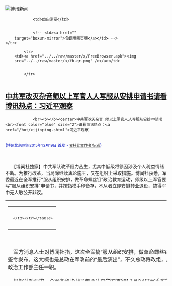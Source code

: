 

<img src="../../raw/master/x/logo_40.gif" alt="博讯新闻"/>
<table>
    <tr>
                
                <td>自由浏览</td>
        
        
                <!-- <td><a href=""
        target="boxun-mirror">免翻墙网页版</a></td> -->
    </tr>
    
            <tr>
        <td><a href="../../raw/master/x/FreeBrowser.apk"><img
        src="../../raw/master/x/fb.qr.png" /></a></td>

        
            </tr>
</table>
<h2>
	<a href="http://www.boxun.com/news/gb/china/2015/12/201512190603.shtml" target="boxun-mirror">中共军改灭杂音师以上军官人人写服从安排申请书请看博讯热点：习近平观察</a>
</h2>
<p><tr>
<td class="F11" colspan="2" style="line-height:18pt; font-family:宋体; font-size: 12pt;padding:10px;border-top:0"> 

                <br><b></b><center>中共军改灭杂音 师以上军官人人写服从安排申请书<br><font color="blue" size="2">请看博讯热点：<a href="/hot/xijinping.shtml">习近平观察
</a></font><br><font color="#000fC0">(<small>博讯北京时间2015年12月19日</small> <small>首发 - <a href="/cgi-bin/news/support.cgi?art_id=china201512190603" target="_new">支持此文作者/记者</a></small>)</font>
</center>
                <!--bodystart-->      <br>
    <br>
     【博闻社独家】中共军队改革阻力丛生，尤其中低级将领因涉及个人利益情绪不断。为推行改革，当局除继续舆论施压，又在组织上采取措施。博闻社获悉，军委最近在全军推行“服从组织安排，做革命螺丝钉”政治教育运动，师级以上军官要写“服从组织安排”申请书，并按指模手印备存，不从者立即安排转业退役，搞得军中无人敢公开非议。 
<table cellpadding="4" align="left" border="0" width="300" height="250"><tr><td>
<table cellpadding="2" cellspacing="0" border="0"><tr><td align="center" style="line-height:18pt; font-family:宋体; font-size: 10pt;padding:10px;border-top:0">

<!-- boxun.com_300x250_article-embed_chinese -->

<!-- boxun.com_300x250_article-embed_chinese -->
<div id="box006">
<script type="text/javascript">

</script>
</div>


     </td></tr></table>
</td></tr></table>
<br>
                       <br>
    军方消息人士对博闻社指，这次全军搞“服从组织安排，做革命螺丝钉”政治教育运动，由军委总政治部布置，总政主任张扬上将签令发布。这大概也是总政在军改前的“最后演出”，不久总政将改组，成为新军委的一个内设机构；据传张扬将继续出任新的军委政治工作部主任一职。<br>
    <br>
    根据总政要求，全军各级指战员都要认真学习贯彻11月24日军委改革会议有关文件精神，特别是军委主席习近平在会上的讲话指示，要从党、军队和国家利益的高度谈认识，特别是排以上领导干部，并要结会军改实际谈个人体会，并就军改问题表态。<br>
    <br>
    军方消息对博闻社透露，这次政治教育运动其中一项主要内容，是不分军、兵种，凡师以上军官不管是否已明确去向，都要人人写一份“服从组织安排”的申请书，并且要按指模手印，由各集团军政治部上交各大军区政治部汇总备案。这是一项硬性任务，拒绝者按不服从组织处理、立即安排转业退役。<br>
    消息指，之所以要求师以上军官写此申请书，是因为此次军改，这一级军官杂音较多，且群体较大。他们大多在45-50岁左右，经20、30年军旅拼打，到了一定的级别，有了较稳定的家庭生活，因此对军改再度把他们投入颠荡生活，意见较多、想法最多。<br>
    <br>
    军方消息指，这次军改由于动作大、军队机关缩编多，导致大量军官(特别是陆军)要向部队基层下沉，或转岗到新战区其它部门，例如济南军区、兰州军区两大军区，由于改革后并非战区指挥中心所在，只作为陆军分部驻地，每区都有数千校、将级军官要“另找出路”，以致营区人心惶惶，流言蜚语不断。<br>
    <br>
    军方人士指，近期《解放军报》已针对此情况陆续刊发多篇文章，在舆论上施加压力、疏导，其中，12月15日军报刊出《党员干部要努力交出党和人民满意答卷》指：单位撤并降改、部队转地换防，30万官兵将脱下军装，面临再次择业、家属安置、孩子上学等现实困难。在这一牵涉多方及个人利益的变更中，必须“令下，绝对服从”。<br>
    <br>
    文章指，在实际军改过程中，军中出现了“坐等观望”、“喝倒彩”、“帮倒忙”的情况。要求被裁撤的官兵“在位一分钟、干好六十秒”，军人要在面临大考中交出“让人民满意的答卷”。要统一思想，“绝不许乱发议论、软顶硬抗、搞变通”。<br>
    <br>
    博闻社详细报道：<a href="http://bowenpress.com/news/bowen_49227.html">独家：中共军改灭杂音 师以上军官人人写服从安排“申请书”</a>
 [博讯首发,转载请注明出处]- <a href="/cgi-bin/news/support.cgi?art_id=china201512190603" target="_new">支持此文作者/记者</a><!--bodyend-->(博讯 boxun.com) <br><!----> 2840603       
<hr>
<table width="620"><tr><td>
<b></p>
<p>
	<small> ============== 19分钟前</small>
</p><h2>
	<a href="http://www.boxun.com/news/gb/china/2015/12/201512180804.shtml" target="boxun-mirror">中石化桃色丑闻众高管共享公共情妇（附亲笔信）请看博讯热点：情妇反腐</a>
</h2>
<p><tr><td class="F11" colspan="2" style="line-height:18pt; font-family:宋体; font-size: 12pt;padding:10px;border-top:0"> 

                <br><b></b><center>中石化桃色丑闻 众高管共享公共情妇（附亲笔信）<br><font color="blue" size="2">请看博讯热点：<a href="/hot/qingfu.shtml">情妇反腐
</a></font><br><font color="#000fC0">(<small>博讯北京时间2015年12月18日</small> <small>首发 - <a href="/cgi-bin/news/support.cgi?art_id=china201512180804" target="_new">支持此文作者/记者</a></small>)</font>
</center>
                <!--bodystart--> <center><font size="4"><b> 《博讯》杂志11月号 转载务必注明出处</b></font></center>
<br>
    <br>
    2015年9月30日晚上11</td></tr></p>
<p>
	<small> ============== 1天前</small>
</p><h2>
	<a href="http://www.boxun.com/news/gb/china/2015/12/201512170801.shtml" target="boxun-mirror">独家:乌镇世界网络大会"小米加步枪"保习近平安全</a>
</h2>
<p><tr>
<td class="F11" colspan="2" style="line-height:18pt; font-family:宋体; font-size: 12pt;padding:10px;border-top:0"> 

                <br><b></b><center>独家:乌镇世界网络大会 "小米加步枪"保习近平安全<br><font color="#000fC0">(<small>博讯北京时间2015年12月17日</small> <small>首发 - <a href="/cgi-bin/news/support.cgi?art_id=china201512170801" target="_new">支持此文作者/记者</a></small>)</font>
</center>
                <!--bodystart-->     【博闻社独家】世界网络监控最严的国家，正在江南水乡乌镇举行「第二届世界互联网大会」。四万军警进驻一万人的乌镇，陆海空三军尽出，为会议保驾护航。本社从中南海有关人士处获悉，当局为这次会议的安保方案取代号为「小米加步枪」，加上由阿里巴巴负责网路安全，硬软兼并，确保习近平和大会的安全，做到滴水不漏。<br>
    <br>
     本社此前曾独家披露，中国总理李克强应是大会的原定主人，且完全可将上合组织会议与互联网大会合二为一，不仅可避免重复滥用国家资源，还可大大节省会议成本。因习近平执意出席本次大会，李克强再次靠边站。 
<table cellpadding="4" align="left" border="0" width="300" height="250"><tr><td>
<table cellpadding="2" cellspacing="0" border="0"><tr><td align="center" style="line-height:18pt; font-family:宋体; font-size: 10pt;padding:10px;border-top:0">

<!-- boxun.com_300x250_article-embed_chinese -->

<!-- boxun.com_300x250_article-embed_chinese -->
<div id="box006">
<script type="text/javascript">

</script>
</div>


     </td></tr></table>
</td></tr></table>
<br>
                       <br>
    而一号人物的出席，更使大会维安成本大幅上升。据报，这1万人的小镇此次涌入4万军警，部署的监控摄像头逾1500个、此外大会指挥部还接通桐乡4000多个社会监控摄像头。甚至还装设人脸辨识系统。<br>
    <br>
    同时乌镇建立一个安保指挥中心，接入环乌、环桐、环嘉三级2000余个卡点视频监控，建立可视化、多方联动的指挥模式，同步显示「3D」模拟实景地图。在软体安全方面，乌镇互联网大会门户网站的安全保障工作由阿里云负责，针对互联网大会的门户网站进行多次的渗透测试安全检查，进行防护加固。<br>
    记者获送小米手机 南华早报 <br>
    记者获送小米手机 南华早报<br>
    <br>
    中南海知情者向本社透露，这次大会的安保方案内部代号为「小米加步枪」，主要由以下两大部分组成：<br>
    <br>
    第一部分「小米」方案<br>
    <br>
    既然是开会，所有与会人员当然都可能是潜在的最大和直接威胁。因此除严审参会人员背景外，还充分利用网路优势，为每位参会人员免费赠送配备最新型的小米手机；表面上看它只是普通手机，实际上却非常的「智慧」。所有使用者从拿到手机的那一刻，其一举一动便都在监控范围，尤其可精确定位其具体位置至1米范围内。<br>
    <br>
    若有参会人员若试图接近习近平或其他政要，则其贴身保镖就会提前获得预警，及时制止任何进入安全圈内的目标。对擅长网路监控的中方而言，「小米」方案可谓驾轻就熟，小菜一碟，立即获最高许可；充其量只是增加的手机本身成本，且手机厂商和电信运营商提供赞助。<br>
    <br>
    第二部分 「步枪」方案<br>
    <br>
    博闻社全文报道：<a href="http://bowenpress.com/news/bowen_48645.html">点击这里</a><br>
    <br>
    －
 [博讯首发,转载请注明出处]- <a href="/cgi-bin/news/support.cgi?art_id=china201512170801" target="_new">支持此文作者/记者</a><!--bodyend-->(博讯 boxun.com) <br><!----> 4300801       
<hr>
<table width="620"><tr><td>
<b></p>
<p>
	<small> ============== 2天前</small>
</p><h2>
	<a href="http://www.boxun.com/news/gb/china/2015/12/201512160238.shtml" target="boxun-mirror">广东普宁数千村民游行示威抗议垃圾焚烧项目请看博讯热点：突发事件</a>
</h2>
<p><tr>
<td class="F11" colspan="2" style="line-height:18pt; font-family:宋体; font-size: 12pt;padding:10px;border-top:0"> 

                <br><b></b><center>广东普宁数千村民游行示威抗议垃圾焚烧项目<br><font color="blue" size="2">请看博讯热点：<a href="/hot/tufa.shtml">突发事件
</a></font><br><font color="#000fC0">(<small>博讯北京时间2015年12月16日</small> <small>首发 - <a href="/cgi-bin/news/support.cgi?art_id=china201512160238" target="_new">支持此文作者/记者</a></small>)</font>
</center>
                <!--bodystart-->      周二（12月15日），广东省普宁市云落镇数千村民发起游行示威，抗议政府强行开工兴建大型垃圾焚烧发电项目，捣毁部分在建的项目设备。<br>
    <br>
    据村民透露，落户在云落镇石示坑村的普宁市生活垃圾焚烧发电厂，并未征得村民同意，2013年以来，村民就此发起多次游行示威，但当地政府仍决定在近期动工。<br>
    <br>
    村民表示，如该项目建成，云落镇及至整个云山地区将承受巨大的环境污染，当地的地下水资源、土壤、空气都会被污染，成为云落镇村民日后罹患疾病、导致先天畸形甚至招致癌症骤增的重要源头。<br>
    <br>
    村民“520YANCI”发帖说：市政府强行建设焚烧垃圾场，选址不当，无征收手续，未经整个镇的百姓同意，强行建设，导致今天上万人游行，部分学校停课。<br>
    <br>
    现场图片以及视频显示，大批村民、学生手持国旗从各村汇集到项目所在地，有大量警察在中途阻拦未果，项目所在地的部分设施被村民捣毁。<br>
    <br>
    村民“黄燕丽yaner”发帖说：云落垃圾焚烧厂创建是对我们全普宁市都有致命的影响，作为我们普宁人，一定要强力，付出生命去抵抗。一定不要让政府把致命的毒气厂建在我们的家园。<br>
    <br>
    （网络图片）<br>
    <img src="http://www.boxun.com/news/images/2015/12/201512160238china1.jpg" alt="广东普宁数千村民游行示威抗议垃圾焚烧项目"><p><br>
    <img src="http://www.boxun.com/news/images/2015/12/201512160238china2.jpg" alt="广东普宁数千村民游行示威抗议垃圾焚烧项目"></p>
<p><br>
    <img src="http://www.boxun.com/news/images/2015/12/201512160238china3.jpg" alt="广东普宁数千村民游行示威抗议垃圾焚烧项目"></p>
<p><br>
    <img src="http://www.boxun.com/news/images/2015/12/201512160238china4.jpg" alt="广东普宁数千村民游行示威抗议垃圾焚烧项目"></p>
<p><br>
    <img src="http://www.boxun.com/news/images/2015/12/201512160238china5.jpg" alt="广东普宁数千村民游行示威抗议垃圾焚烧项目"></p>
<p><br>
    <img src="http://www.boxun.com/news/images/2015/12/201512160238china6.jpg" alt="广东普宁数千村民游行示威抗议垃圾焚烧项目"></p>
<p><br>
    <img src="http://www.boxun.com/news/images/2015/12/201512160238china7.jpg" alt="广东普宁数千村民游行示威抗议垃圾焚烧项目"></p>
<p><br>
    <img src="http://www.boxun.com/news/images/2015/12/201512160238china8.jpg" alt="广东普宁数千村民游行示威抗议垃圾焚烧项目"></p>
<p><br>
    <img src="http://www.boxun.com/news/images/2015/12/201512160238china9.jpg" alt="广东普宁数千村民游行示威抗议垃圾焚烧项目"></p>
<p>
 [博讯首发,转载请注明出处]- <a href="/cgi-bin/news/support.cgi?art_id=china201512160238" target="_new">支持此文作者/记者</a><!--bodyend-->(博讯 boxun.com) <br><!-- http://upload.bx.tl/news/temp13/201512151122221.jpg http://upload.bx.tl/news/temp13/201512151122222.jpg http://upload.bx.tl/news/temp13/201512151122223.jpg http://upload.bx.tl/news/temp13/201512151122224.jpg http://upload.bx.tl/news/temp13/201512151122321.jpg http://upload.bx.tl/news/temp13/201512151122322.jpg http://upload.bx.tl/news/temp13/201512151122323.jpg http://upload.bx.tl/news/temp13/201512151122324.jpg http://upload.bx.tl/news/temp13/201512151122371.jpg--> 1180238       
</p>
<hr>
<table width="620"><tr><td>
<b></p>
<p>
	<small> ============== 3天前</small>
</p><h2>
	<a href="http://www.boxun.com/news/gb/china/2015/12/201512150525.shtml" target="boxun-mirror">石油系贪腐“蚁穴”重重中纪委拿中石化香港开刀</a>
</h2>
<p><tr>
<td class="F11" colspan="2" style="line-height:18pt; font-family:宋体; font-size: 12pt;padding:10px;border-top:0"> 

                <br><b></b><center>石油系贪腐“蚁穴”重重 中纪委拿中石化香港开刀<br><font color="#000fC0">(<small>博讯北京时间2015年12月15日</small> <small>首发 - <a href="/cgi-bin/news/support.cgi?art_id=china201512150525" target="_new">支持此文作者/记者</a></small>)</font>
</center>
                <!--bodystart-->      <br>
     【博闻社独家】周永康倒台了，石油系统领导班子大崩盘，进去的进去，下来的下来，一时间鸡犬不宁。不过，千万别以为习近平、王岐山就此已收复石油阵地，博闻社收到来自中纪委的消息指，石油系的贪腐问题远还没有解决，其原因是这棵大树“烂”得太厉害了，满树蚁穴，既然不能砍树疗伤，就只能一窝窝地挖。例如，中石化香港公司就极可能成为中纪委要动手术的下一个“蚁穴”。<br>
      
<table cellpadding="4" align="left" border="0" width="300" height="250"><tr><td>
<table cellpadding="2" cellspacing="0" border="0"><tr><td align="center" style="line-height:18pt; font-family:宋体; font-size: 10pt;padding:10px;border-top:0">

<!-- boxun.com_300x250_article-embed_chinese -->

<!-- boxun.com_300x250_article-embed_chinese -->
<div id="box006">
<script type="text/javascript">

</script>
</div>


     </td></tr></table>
</td></tr></table>
<br>
                       中纪委的消息透露，去年初中石化香港公司前董事长张国强因触犯因《防止贿赂条例》、《危险药物条例》及《药剂业及毒药条例》，被香港廉政公署拘查检控而被判监七个月，刑满出狱后，应中纪委的要求，今年7月香港警方将刚服刑期满的张直接遣送到内地，被中纪委押往北京，经几个月的调查盘问，中石化香港公司的问题已摆在中纪委第五纪检监察室的案头，进一步强化了解王岐山要对央企海外公司“动刀子”的决心。<br>
    <br>
      中纪委知情人士对博闻社透露，中石化香港公司问题重重，却迟迟未得到彻底解决，其中关键原因就在于张国强在任期间，用金钱和利益打通关节，把中石化集团高层、党组成员不少人拉下了水，形成窝案、互相包庇，抱团抗拒组织审查。中纪委现在的策略是，查证落实一个，拿下一个，而且通常是拔出罗卜带出泥。<br>
    <br>
    例如前不久落马的前中石化董事长(后调任福建省长)苏树林，其案就涉中石化国际勘探开发公司和中石化香港公司，而且都是非常典型的窝案。苏树林落马后还心存侥幸，“现在看来，对抗组织审查这项罪名，他是要带定了。”知情人士透露，包括今年五一前夕“退休”的中石化前董事长傅成玉，从苏树林手中接掌中石化后，明知苏在任上通过中石化香港公司干了许多违纪坏事，却装聋作哑，竟未处理过一件。<br>
    <br>
    知情者指，苏树林出事后，傅成玉到处“放风”表示自己以前就和习近平“很熟”，“关系很不错”，大有夜行人吹哨壮胆之意。“苏交待不少问题，傅其实是知情的。”知情者指，傅成玉虽说退休了，但绝不能说已经着陆，“他随时可能会进去。”据透露，目前中纪委巡视组正在排除阻力，深入调查。<br>
    <br>
      来自中纪委的消息指，央企反腐风暴下一步重点将是海外公司，特别是国有资产流失，以及海外收购项目。目前在中纪委第五室的案头，就有现任中石化香港公司总经理李建新涉嫌通过南方石化再到泰山石化，最后到振荣公司一系列的买卖交易，进行巨额洗钱，并令国有资产大量流失的举报。以及前董事长张国强在任期间，为中石化总公司财务总监戴厚良的夫人安排工作，不用上班，每月拿5万元工资。戴厚良则说服其它高层，从中石化总公司调了数亿美元到香港，这笔巨额资金去向不明的实名举报信。<br>
    <br>
    被举报到中纪委的还有，广东石化的财务总监田杭良，擅自挪用5000万美元给民企广东南方石化公司的肖亮平使用，所涉资金至今尚未能追回。举报还指，中石化所有的海外收购专案背后都有不可告人的故事，总公司计画部专责海外收购事务的副主任陈期就是知情者，并从中起了非常坏的作用。<br>
    <br>
     中纪委的消息指，今年7月张国强被遣送回内地，由中纪委接手后，张国强已交待了不少中石化香港公司与中石化总公司高层之间个人利益交换、中央开始反贪腐后又互相订立攻守同盟、如何应付组织检查等行为。“过去几十年石油系统独立王国，贪腐已成为普遍现象。”知情人士指，“拿下周永康、苏树林这些老虎容易，要把所有涉贪腐的中下层都拿下，就要讲策略，就象治白蚁窝，要一窝一窝地治。下一窝，也许该中石化香港公司了。”<br>
    <br>
    中石化香港公司成立于1989年10月，是中石化集团旗下全资子公司，主要在香港及亚太周边地区从事汽油、柴油、航煤、燃料油及液化石油气经营。公司销售网络遍布香港，现有油（气）站47座、油库2座（库容37.5万立方米）、船舶17艘（总运力约18万吨）。2010年公司销售总量超过2000万吨。<br>
    <br>
    <a href="http://bowenpress.com/news/bowen_48142.html">博闻社图文报道原文</a>
 [博讯首发,转载请注明出处]- <a href="/cgi-bin/news/support.cgi?art_id=china201512150525" target="_new">支持此文作者/记者</a><!--bodyend-->(博讯 boxun.com) <br><!----> 2070525       
<hr>
<table width="620"><tr><td>
<b></p>
<p>
	<small> ============== 4天前</small>
</p><h2>
	<a href="http://www.boxun.com/news/gb/china/2015/12/201512131340.shtml" target="boxun-mirror">独家：五大战区司令“难产”军委扩大会议或延后请看博讯热点：习近平观察</a>
</h2>
<p><tr>
<td class="F11" colspan="2" style="line-height:18pt; font-family:宋体; font-size: 12pt;padding:10px;border-top:0"> 

                <br><b></b><center>独家：五大战区司令“难产” 军委扩大会议或延后<br><font color="blue" size="2">请看博讯热点：<a href="/hot/xijinping.shtml">习近平观察
</a></font><br><font color="#000fC0">(<small>博讯北京时间2015年12月13日</small> <small>首发 - <a href="/cgi-bin/news/support.cgi?art_id=china201512131340" target="_new">支持此文作者/记者</a></small>)</font>
</center>
                <!--bodystart-->      <br>
    <br>
     【博闻社独家】本社获悉，中共军队改革难度较大的撤消七大军区、成立五大战区在实施过程遇到障碍，主要是将领的去向和安置问题。其中至关重要的五大战区司令，由于竞争激烈，以及前朝介入等因素，人选至今未能最后确定，当局原计划年前要召开新的中央军委会议，可能要延后举行。 
<table cellpadding="4" align="left" border="0" width="300" height="250"><tr><td>
<table cellpadding="2" cellspacing="0" border="0"><tr><td align="center" style="line-height:18pt; font-family:宋体; font-size: 10pt;padding:10px;border-top:0">

<!-- boxun.com_300x250_article-embed_chinese -->

<!-- boxun.com_300x250_article-embed_chinese -->
<div id="box006">
<script type="text/javascript">

</script>
</div>


     </td></tr></table>
</td></tr></table>
<br>
                       <br>
    军方知情人士对博闻社披露，这次军改最关键的是人事安排，特别是新的军委总部各部门、五大战区主将这些要职，更是竞争激烈；一是年龄军阶合适者众多，二是前朝的介入。其中包括前任总书记、军委主席胡锦涛也对这次调整表示关心；习近平虽说是话事者，但对胡的意见表现尊重。而出人意料的是，前前任军委主席江泽民放弃干预，不介入这次军队将领安排。<br>
    <br>
    军方消息人士对博闻社指，军委原四总部领导指挥职能将整合到新军委中，此项改革已落实，新成立军委内部的三委五部一办五局，主帅都已就位，目前正在交接之中；成立陆军总部和战略支援军总部也基本妥当，新任陆军司令李作成已在从成都军区回京筹建；战略支援军总部基本以原来的战略导弹部队(第二炮兵)司令部为主，主将不变，异议不大。<br>
    <br>
    唯独七大军区撤消、成立五大战区遇到的问题较多。一是大批将领要重新安排。目前全军仅现役上将就有45位，现役中将120多人，少将500多人，而这些将领大部份都是陆军，陆军独立成军后，以陆军为主的七大军区撤消，陆军将领人数严重超编，不少人面临列入裁军30万名单。<br>
    <br>
    此外，新成立的五大战区联合司令部，编制将是陆海空混编，陆军不可能再占大优势，故安置陆军将领的位置也有限；据此，数以百计陆军将领要转岗、或退出现役，虽说军人服从命令为天职，加上军方强大的舆论压力，这些将领们多不敢出声，但处理不当，将成为军队稳定的隐患。<br>
    <br>
    二是战区主将的任命。根据军改方案，取消军区后，现在七大军区领导将重新安排，并将在新划设的战区与战区联合作战机构中，继续担任主要职务，但如上所言，未来战区以混合编制作战为主，不但有陆军，也要有空军或海军；原七大军区的主将，不可能全部转任战区主将。<br>
    <br>
    现有七大军区主将分别是：沈阳军区司令王教成、政委褚益民；北京军区司令张仕波、政委刘福连；兰州军区司令刘粤军、政委刘雷；济南军区司令赵宗岐、政委杜恒岩；南京军区司令蔡英挺、政委郑卫平；广州军区司令徐粉林、政委魏亮；成都军区司令李作成、政委朱福熙。<br>
    <br>
    目前，成都军区司令李作成已转任陆军司令，南京军区司令蔡英挺将改任军委联合参谋部总参谋长，剩下五位司令，按说正好可以“一人一个位”，分占五大战区主将，但这样显然对其它军种不公平，也不合理；加上还有同是上将的各位大军区政委，如何安置，考验习近平。<br>
    <br>
    博闻社报道全文：<a href="http://bowenpress.com/news/bowen_47624.html">独家：五大战区司令“难产” 军委扩大会议或延后</a><br>
    <br>
    博闻社郑重声明：本社独家新闻，媒体若转载、引用，务请注明出处，否则按侵权追究法律责任） 
 [博讯首发,转载请注明出处]- <a href="/cgi-bin/news/support.cgi?art_id=china201512131340" target="_new">支持此文作者/记者</a><!--bodyend-->(博讯 boxun.com) <br><!----> 3821340       
<hr>
<table width="620"><tr><td>
<b></p>
<p>
	<small> ============== 6天前</small>
</p><h2>
	<a href="http://www.boxun.com/news/gb/china/2015/12/201512130649.shtml" target="boxun-mirror">朝鲜牡丹峰乐团忽然取消演出中朝关系破裂？</a>
</h2>
<p><tr><td class="F11" colspan="2" style="line-height:18pt; font-family:宋体; font-size: 12pt;padding:10px;border-top:0"> 

                <br><b></b><center>朝鲜牡丹峰乐团忽然取消演出 中朝关系破裂？<br><font color="#000fC0">(<small>博讯北京时间2015年12月13日</small> <small>综合报道</small>)</font>
</center>
                <!--bodystart-->      <br>
    【博闻社】 12月9日，朝鲜功勋合唱团、牡丹峰乐团抵达中国辽宁丹东。据报道，这两大朝鲜知名文艺团体将于12日至14日在北京国家大剧院演出三天。演出节目中包括多首中文歌曲。9号当天，中国媒体对抵达和迎接消息有炒作的外观，但12号（今）却删除了演出取消的消息。<br>
      
<table cellpadding="4" align="left" border="0" width="300" height="250"><tr><td>
<table cellpadding="2" cellspacing="0" border="0"><tr><td align="center" style="line-height:18pt; font-family:宋体; font-size: 10pt;padding:10px;border-top:0">

<!-- boxun.com_300x250_article-embed_chinese -->

<!-- boxun.com_300x250_article-embed_chinese -->
<div id="box006">
<script type="text/javascript">

</script>
</div>


     </td></tr></table>
</td></tr></table>
<br>
                       分析认为，此次演出的意义不同一般。首先，这是两大知名女性音乐团体的首次国外公演，其次，领队官员级别很高，是朝鲜劳动党中央宣传部第一副部长崔辉。启程前由朝鲜劳动党中央书记金已男、中国驻朝鲜大使李进军送行。另外，两个文艺团体代表着朝鲜的最高文艺水准，资料显示，国家功勋合唱团曾隶属于朝鲜人民军协奏团，1992年被授予“功勋”称号。牡丹峰乐团是金正恩于2012年亲自发起组建的，现已成为朝鲜家喻户晓的乐团。朝鲜派遣这样的艺术团体把首次演出地点选在中国，或有特殊意味。<br>
    <br>
    中朝关系近来的微妙变化是各方面的舆论热点。刘云山访朝与金正恩并肩阅兵、以及崔龙海出席中国9.3阅兵式等迹象，被认为有标志性意义，但同时中朝关系变坏的观点也一直存在，在此同时朝鲜两大女子文艺团体将国外的首秀选在中国的消息自然颇为惹眼。有分析指，或意味着为金正恩访华预热。但却忽然取消演出，更加意味深长。<br>
    <br>
    据韩联社报道，朝鲜牡丹峰乐团全体团员今天下午突然返回平壤，今晚在北京的演出取消。牡丹峰乐团团员分两拨来到机场。团员们待在机场办公室内，现场警卫也较为严格。此外，朝鲜驻华大使也跟随女团来到机场，但截稿前已离开。<br>
    <br>
    搜狐新闻从北京首都国际机场确认，他们乘坐的JS152航班在延迟约三小时后，已于下午16：07出港飞往平壤。知情人士透露，国家大剧院今晚的内部演出取消，舞台已经拆除，原定接下来两天对外售票的演出也已取消。<br>
    <br>
    搜狐新闻查询得知，原定今日12：55分出港，从北京飞往平壤的高丽航空JS152起飞延迟，北京首都国际机场航班信息显示，该航班最终在延迟约三小时后，于下午16：07出港。截至发稿，北京首都国际机场新闻中心尚未就此事给予回应。文中图<br>
    <br>
    同时，搜狐新闻从知情人士处获悉，截止下午4点半，国家大剧院已确认演出取消。原定今天的演出本来是内部演出，只面对朝鲜驻中国的工作人员，但目前这场演出已经取消，本来应该在剧院后台准备演出的相关人员，已经全部离开剧院，舞台已拆除，并且国家大剧院原定于接下来两天（12月13日和14日）对外售票的公开演出，实际上也已经取消。该知情人士还透露，这三场演出，美其名公演，但实际并没有对外售票。“包括原先预计今天下午的演出，一共四场，约10000张票，都是用送的。拿到票的都是有列名在册的。连大剧院工作人员自己，都是一票难求。”<br>
    <br>
    金正恩近日公开宣称北韩已成为「能</td></tr></p>
<p>
	<small> ============== 6天前</small>
</p><h2>
	<a href="http://www.boxun.com/news/gb/china/2015/12/201512110634.shtml" target="boxun-mirror">中国网民因微博转发中国武器流入ISIS纪录片被捕请看博讯热点：伊拉克战争</a>
</h2>
<p><tr>
<td class="F11" colspan="2" style="line-height:18pt; font-family:宋体; font-size: 12pt;padding:10px;border-top:0"> 

                <br><b></b><center>中国网民因微博转发中国武器流入ISIS纪录片被捕<br><font color="blue" size="2">请看博讯热点：<a href="/hot/iraq.shtml">伊拉克战争
</a></font><br><font color="#000fC0">(<small>博讯北京时间2015年12月11日</small> <small>首发 - <a href="/cgi-bin/news/support.cgi?art_id=china201512110634" target="_new">支持此文作者/记者</a></small>)</font>
</center>
                <!--bodystart-->      <br>
    <br>
     【博闻社】11月23 日，本社《罕见视频：中国军火流落ISIS手中》http://bowenpress.com/?p=42262报道以后引发反响，近日更有报道称中国网民因在微博上转发中国武器流入ISIS纪录片被捕。 
<table cellpadding="4" align="left" border="0" width="300" height="250"><tr><td>
<table cellpadding="2" cellspacing="0" border="0"><tr><td align="center" style="line-height:18pt; font-family:宋体; font-size: 10pt;padding:10px;border-top:0">

<!-- boxun.com_300x250_article-embed_chinese -->

<!-- boxun.com_300x250_article-embed_chinese -->
<div id="box006">
<script type="text/javascript">

</script>
</div>


     </td></tr></table>
</td></tr></table>
<br>
                       <br>
    该视频报道，有ISIS的儿童训练员教授当地儿童使用中国制造的武器片段。至于这些武器军火如何流入ISIS手中，互联网上的一些敏感信息反映：“第一 中国的武器已经流入isis之手 不管途径如何 总之isis手上大把中国武器 第二 片里从基地组织叛逃过来的一口咬定 基地组织听命于巴基斯坦”<br>
    <br>
    众所周知，巴基斯坦与中国的政治关系。近日，北京官方喉舌人民网，发表专文，盘点中国的“全天候朋友”（即“没有矛盾与冲突，自始至终是朋友”者）。题为：放眼全球，谁才是中国的“全天候好朋友”？<br>
    <br>
    盘点的结果，全球只有十四个。其中，亚洲一个：巴基斯坦。<br>
    <br>
    一匿名网友称：“中国军火商有钱就是娘不是一天两天的了・・・・・・ISIS能有中国制的武器其实根本不意外，中国几年前就是世界第三大军火商，仅次于美国和俄罗斯，而且论节操比前两者无疑更低是了，基本就是有钱就卖，只要你不是用来打中国的。。。当然了，现在这环境谁知道它们转几手后会不会打着你呢？”<br>
    <br>
    “在和尚的面前不说亮”，对于揭露伤疤者，中共一贯的手法就是“不惜除之以后快”，昨天晚上一篇微博显示，转载发布此视频的网名已经被带走。<br>
    <br>
    网名imlibra925 写道 “近日，知乎（网）的一个问题引起了网民的关注。提问者的男友由于在微博上发布了一个关于ISIS如何教授儿童用枪的纪录片被以散发宣扬恐怖主义视频资料罪刑拘，而且不允许律师会见。后据说被批捕，预计要判处2-3年有期徒刑，且无取保候审或减刑的可能。截至9日，提问者已经删除了大部分答案内容，但由于知乎的回答日志功能，历史记录依然可见。”<br>
    <br>
    博闻社报道全文：<a href="http://bowenpress.com/news/bowen_46832.html">中国网民因在微博上转发中国武器流入ISIS纪录片被捕</a>
 [博讯首发,转载请注明出处]- <a href="/cgi-bin/news/support.cgi?art_id=china201512110634" target="_new">支持此文作者/记者</a><!--bodyend-->(博讯 boxun.com) <br><!----> 1070634       
<hr>
<table width="620"><tr><td>
<b></p>
<p>
	<small> ============== 8天前</small>
</p><h2>
	<a href="http://www.boxun.com/news/gb/china/2015/12/201512100950.shtml" target="boxun-mirror">独家：徐明死前两小时仍在跑步，他杀疑云越来越浓请看博讯热点：王立军、薄熙来</a>
</h2>
<p><tr>
<td class="F11" colspan="2" style="line-height:18pt; font-family:宋体; font-size: 12pt;padding:10px;border-top:0"> 

                <br><b></b><center>独家：徐明死前两小时仍在跑步，他杀疑云越来越浓<br><font color="blue" size="2">请看博讯热点：<a href="/hot/wangjilun.shtml">王立军、薄熙来
</a></font><br><font color="#000fC0">(<small>博讯北京时间2015年12月10日</small> <small>首发 - <a href="/cgi-bin/news/support.cgi?art_id=china201512100950" target="_new">支持此文作者/记者</a></small>)</font>
</center>
                <!--bodystart-->      <br>
    <br>
     【博闻社】中国前实德集团和实德俱乐部董事长徐明是12月4日在湖北武汉的狱中去世的，据悉，死后5小时左右即被火化。但消息至6日才传出，首先由香港与台湾的媒体透露。中国官方媒体当日只有相关简讯，次日网上传出一份管制禁令：“各地各网站，原实德俱乐部董事长徐明狱中因病去世一事，严格和中央媒体统一口径，不得擅自报道炒作。注意清理网上攻击中央领导的评论”。本报从知情人士获悉，徐明在死前两小时还在跑步，死后几个小时即被迅速火化，他杀疑云逾浓。 
<table cellpadding="4" align="left" border="0" width="300" height="250"><tr><td>
<table cellpadding="2" cellspacing="0" border="0"><tr><td align="center" style="line-height:18pt; font-family:宋体; font-size: 10pt;padding:10px;border-top:0">

<!-- boxun.com_300x250_article-embed_chinese -->

<!-- boxun.com_300x250_article-embed_chinese -->
<div id="box006">
<script type="text/javascript">

</script>
</div>


     </td></tr></table>
</td></tr></table>
<br>
                       <br>
    12月6日，大陆腾讯财经《棱镜》报道，从包括徐明家人在内的三个信源处确认，大连实德创始人徐明12月4日在武汉死亡，“病发心肌梗塞”。实德某高管透露，在此之前并未听说徐明有心肌梗塞疾病。实德高管以及接近徐家知情人士都表示，听到徐明去世的消息，都觉得太意外了。<br>
    <br>
    据悉，徐明最后确定的是4年刑期，将于2016年刑满，因在狱中表现不错，会提前释放；同日，《北京青年报》旗下微信公号“政知圈”发出文章，题为《死在释放前的徐明 44年里的五个“1”》；与此同时，大陆“财新网”亦有题为《大连实德原董事长徐明病死狱中 为薄熙来案主要行贿者（更新）》的文章。观察显示，目前上述三篇文章均已被删除。<br>
    <br>
    有观察人士认为，这些文章中都提到一个共同的人物――戴永革。<br>
    <br>
    公开报道显示，戴永革是徐明的老朋友。早在2009年前，戴永革与徐明就有互动关系。《棱镜》文章指，从2014年底开始，徐明将于2015年内归来的消息便在大连商界传开。<br>
    <br>
    徐明被带走后的实德集团，曾一度每月需偿还的利息近1亿元。三年来，徐明的胞兄与“最信任的人”先后救场。而徐明“最信任的人”就是戴永革。此人为哈尔滨仁和集团老板。2012年10月，其以实德集团重组的“新话事人”身分现身。由此，徐斌也彻底退居二线，戴永革团队成为实德重组的实际控制方。<br>
    <br>
    但无法因此推测上述三篇文章被删除是源于提及戴永革，按照大陆新闻管制习惯，相关报道基本都是通稿模式，各大新闻机构必须原文转载，即便是在“新闻白名单”上的媒体也一样。<br>
    <br>
    博闻社报道全文：<a href="http://bowenpress.com/news/bowen_46278.html">独家：徐明死前两小时仍在跑步，他杀疑云越来越浓</a>
 [博讯首发,转载请注明出处]- <a href="/cgi-bin/news/support.cgi?art_id=china201512100950" target="_new">支持此文作者/记者</a><!--bodyend-->(博讯 boxun.com) <br><!----> 1370950       
<hr>
<table width="620"><tr><td>
<b></p>
<p>
	<small> ============== 9天前</small>
</p><h2>
	<a href="http://www.boxun.com/news/gb/china/2015/12/201512100952.shtml" target="boxun-mirror">独家：中共五大战区及陆军五分部指挥中心曝光请看博讯热点：习近平观察</a>
</h2>
<p><tr><td class="F11" colspan="2" style="line-height:18pt; font-family:宋体; font-size: 12pt;padding:10px;border-top:0"> 

                <br><b></b><center>独家：中共五大战区及陆军五分部指挥中心曝光<br><font color="blue" size="2">请看博讯热点：<a href="/hot/xijinping.shtml">习近平观察
</a></font><br><font color="#000fC0">(<small>博讯北京时间2015年12月10日</small> <small>首发 - <a href="/cgi-bin/news/support.cgi?art_id=china201512100952" target="_new">支持此文作者/记者</a></small>)</font>
</center>
                <!--bodystart-->      <br>
    <br>
     【博闻社独家】博闻社获悉，中共军改措施已全面</td></tr></p>
<p>
	<small> ============== 9天前</small>
</p><h2>
	<a href="http://www.boxun.com/news/gb/china/2015/12/201512100321.shtml" target="boxun-mirror">湖北武汉反垃圾示威升级数千人与警冲突掀翻警车请看博讯热点：突发事件</a>
</h2>
<p><tr><td class="F11" colspan="2" style="line-height:18pt; font-family:宋体; font-size: 12pt;padding:10px;border-top:0"> 

                <br><b></b><center>湖北武汉反垃圾示威升级数千人与警冲突掀翻警车<br><font color="blue" size="2">请看博讯热点：<a href="/hot/tufa.shtml">突发事件
</a></font><br><font color="#000fC0">(<small>博讯北京时间2015年12月10日</small> <small>首发 - <a href="/cgi-bin/news/support.cgi?art_id=china201512100321" target="_new">支持此文作者/记者</a></small>)</font>
</center>
                <!--bodystart-->      湖北省武汉市黄陂区盘龙城经济开发区的数千市民与警察发生冲突，多名市民遭到警察殴打，30余人被抓捕，一辆警车被愤怒的市民掀翻。<br>
    <br>
    为抗议政府在数十万人的居民区修建大型垃圾固体废弃物转运站，盘龙城居民于本月6日发起示威，7日开始，数千市民加入示威，并连续两天晚上将盘龙城内的交通阻断，期间有多名市民遭警察殴打和抓捕。<br>
    <br>
    12月9日傍晚开始，市民继续聚集到盘龙大道上将交通阻断，9点左右，大批警察到达现场，开始暴力驱逐示威市民，警察殴打了包括妇女在内多名市民，并抓走多人，引发市民不满，将一辆警车掀翻。<br>
    <br>
    目击网友“用户5788638131”发帖说：群众站起来维权了，可市里一再的敷衍群众，激起了民愤，甚至派特警武警，防暴都出动了，随意抓人打人毒打居民，不管男女老少，还有的还在母乳期都不放过啊。<br>
    <br>
    另一名目击网友“Long_</td></tr></p>
<p>
	<small> ============== 9天前</small>
</p><h2>
	<a href="http://www.boxun.com/news/gb/china/2015/12/201512090133.shtml" target="boxun-mirror">武汉数千市民连日游行示威反垃圾转运站多人被抓捕请看博讯热点：突发事件</a>
</h2>
<p><tr>
<td class="F11" colspan="2" style="line-height:18pt; font-family:宋体; font-size: 12pt;padding:10px;border-top:0"> 

                <br><b></b><center>武汉数千市民连日游行示威反垃圾转运站多人被抓捕<br><font color="blue" size="2">请看博讯热点：<a href="/hot/tufa.shtml">突发事件
</a></font><br><font color="#000fC0">(<small>博讯北京时间2015年12月09日</small> <small>首发 - <a href="/cgi-bin/news/support.cgi?art_id=china201512090133" target="_new">支持此文作者/记者</a></small>)</font>
</center>
                <!--bodystart-->      湖北省武汉市黄陂区盘龙城经济开发区的数千市民，本月6至9日连续三天游行示威，抗议政府在居民区修建大型垃圾固体废弃物转运站，有多名市民在示威期间遭警察抓捕。<br>
    <br>
    市民表示，该垃圾转运站选址在几十万人的居民区，距离最近的学校仅有几百米，距离阳光城和美景天城小区只有400多米，而且该项目靠近后湖，垃圾中转站里的垃圾残液有渗透到后湖、导致水质污染的危险。后湖是盘龙城的“母亲湖”，辐射人口超过几十万，市民不希望后湖变成第二个沙湖和南湖。<br>
    <br>
    12月6日，部分市民率先发起示威，在盘龙城内集会。7日，市民在黄陂区政府门口进行抗议后，又于当晚发起数千人规模的示威，聚集在巨龙大道名流人和天地门口进行抗议，当地政府出动大量警察到场驱逐市民，有4人被抓捕。<br>
    <br>
    网友“托马斯-磊”发帖说：12月7日，盘龙城巨龙大道名流人和天地门口聚集数千名当地居民，强烈抵制政府在盘龙城中心地带3500亩后湖畔建设固体物垃圾转化站，盘龙城管委会与区刘局长用特警抓四人拖往市局，以此杀鸡敬猴！深夜凌晨仍在僵持，马路已水泄不通！<br>
    <br>
    8日上午，市民继续到武汉市政府进行抗议，但无果。当天晚上7点开始，市民再次到巨龙大道游行，截止到当天深夜，示威仍在持续，有大批警察在现场驱逐市民，期间又有多名市民遭到殴打和抓捕。<br>
    <br>
    现场图片以及视频显示，大批的市民手持“反建垃圾站、还居民健康”等条幅，将交通阻断，数名市民被警察打倒在地并抓捕，其余市民在一旁大喊“还我健康、放人”等口号，场面混乱。<br>
    <br>
    （网络图片）<br>
    <img src="http://www.boxun.com/news/images/2015/12/201512090133china1.jpg" alt="武汉数千市民连日游行示威反垃圾转运站多人被抓捕"><p><br>
    <img src="http://www.boxun.com/news/images/2015/12/201512090133china2.jpg" alt="武汉数千市民连日游行示威反垃圾转运站多人被抓捕"></p>
<p><br>
    <img src="http://www.boxun.com/news/images/2015/12/201512090133china3.jpg" alt="武汉数千市民连日游行示威反垃圾转运站多人被抓捕"></p>
<p><br>
    <img src="http://www.boxun.com/news/images/2015/12/201512090133china4.jpg" alt="武汉数千市民连日游行示威反垃圾转运站多人被抓捕"></p>
<p><br>
    <img src="http://www.boxun.com/news/images/2015/12/201512090133china5.jpg" alt="武汉数千市民连日游行示威反垃圾转运站多人被抓捕"></p>
<p><br>
    <img src="http://www.boxun.com/news/images/2015/12/201512090133china6.jpg" alt="武汉数千市民连日游行示威反垃圾转运站多人被抓捕"></p>
<p><br>
    <img src="http://www.boxun.com/news/images/2015/12/201512090133china7.jpg" alt="武汉数千市民连日游行示威反垃圾转运站多人被抓捕"></p>
<p><br>
    <img src="http://www.boxun.com/news/images/2015/12/201512090133china8.jpg" alt="武汉数千市民连日游行示威反垃圾转运站多人被抓捕"></p>
<p><br>
    <img src="http://www.boxun.com/news/images/2015/12/201512090133china9.jpg" alt="武汉数千市民连日游行示威反垃圾转运站多人被抓捕"></p>
<p>
 [博讯首发,转载请注明出处]- <a href="/cgi-bin/news/support.cgi?art_id=china201512090133" target="_new">支持此文作者/记者</a><!--bodyend-->(博讯 boxun.com) <br><!-- http://upload.bx.tl/news/temp13/201512081017031.jpg http://upload.bx.tl/news/temp13/201512081017032.jpg http://upload.bx.tl/news/temp13/201512081017033.jpg http://upload.bx.tl/news/temp13/201512081017034.jpg http://upload.bx.tl/news/temp13/201512081017181.jpg http://upload.bx.tl/news/temp13/201512081017182.jpg http://upload.bx.tl/news/temp13/201512081017183.jpg http://upload.bx.tl/news/temp13/201512081017184.jpg http://upload.bx.tl/news/temp13/201512081017231.jpg--> 2560133       
</p>
<hr>
<table width="620"><tr><td>
<b></p>
<p>
	<small> ============== 10天前</small>
</p><h2>
	<a href="http://www.boxun.com/news/gb/china/2015/12/201512092127.shtml" target="boxun-mirror">黑龙江政治难民汪宝峰致国家主席习近平的公开信之一请看博讯热点：警察、官员恶行</a>
</h2>
<p><tr>
<td class="F11" colspan="2" style="line-height:18pt; font-family:宋体; font-size: 12pt;padding:10px;border-top:0"> 

                <br><b></b><center>黑龙江政治难民汪宝峰致国家主席习近平的公开信之一<br><font color="blue" size="2">请看博讯热点：<a href="/hot/jingcha.shtml">警察、官员恶行
</a></font><br><font color="#000fC0">(<small>博讯北京时间2015年12月09日</small> <small>首发 - <a href="/cgi-bin/news/support.cgi?art_id=china201512092127" target="_new">支持此文作者/记者</a></small>)</font>
</center>
                <!--bodystart-->     <img src="http://www.boxun.com/news/images/2015/12/201512092127china1.jpg" alt="黑龙江政治难民汪宝峰致国家主席习近平的公开信之一"><p><br>
    尊敬的习近平主席您好：我叫汪宝峰，是黑龙江森工总局亚布力林业局的一名员工。今天在这里致您公开信，是为了揭露和举报当地官员违法乱纪的行为。同时告诉你我从1998年开始因为向上级举报遭报复两次被构陷罪名冤枉入狱，致我家破人亡生活无着落，迫害仍在继续，我被逼流落他乡成为难民的遭遇。<br>
    <br>
    事情的经过是这样的，1998年因为报销医疗费遭场领导刁难，与场长发生冲突，过后构陷罪名我遭判刑1年2个月，为了报复我，实际在亚布力林业局林业看守所关押我2年半，超期关押我一年多，没有任何说法。<br>
    <br>
    2006年我举报原亚布力林业局中和经营所场长刘文贵毁坏人工红松林1666亩开地，同时发现其妻弟在林中种植30000多颗毒品罂粟，在罂粟收获的季节，我报案并亲手抓获一名正在收割毒品的毒贩。种植毒品的毒贩只在亚布力林业看守所关押一个月就无罪释放，而我8个月后被构陷罪名被捕入狱并最终被判刑5年半。<br>
    <br>
    虽然亚布力林业法院的办案法官认定构陷我的罪名不成立，但时任亚布力林业局局长的井东文是刘文贵外甥女的情夫，在井东文的高压下最后我又因举报毁林开荒和种植毒品被判刑5年6个月。<br>
    <br>
    尊敬的习近平主席:下面我重点向您控诉井东文任亚布力林业局局长10多年中的累累罪行：<br>
    <br>
    井东文自知罪孽深重，为逃避国家法律的打击和各级纪委的查处。他在黑龙江省内寻遍有名望的风水先生和算命先生，向他们讨要不至于枷锁上身的办法，最后有人给他出主意在其上班的大楼南面的山上修一座塔，取名镇纪塔，用来魇镇各级纪委。<br>
    <br>
    因为我举报亚布力林业局众多官员的不法行径遭忌恨，由时任亚布力林业局局长井东文下令两次构陷罪名对我判刑5年半，造成我家破人亡，出狱后于2013年在网上实名举报井东文巨额贪腐、侵吞国有资产等犯罪行为。因为事实俱在、证据确凿，引起井东文的恐慌，虽然当时他已经调离了林业局，但淫威还在，他命令亚布力林业公安局一位副局长李天明和一位派出所所长贾军令在电话里对我进行百般哄骗，答应给我解决所有问题，我回到当地后他们马上扣押了我，拿着我的身份证以我的名义在网上发表虚假的致歉声明，并扣押我的身份证达8个月之久，井东文还胁迫我去纪委做虚假的证明，让我跟纪委的人说，我在网上举报他没有事实根据，完全是生活贫困对社会的报复行为，在一年的时间里，井东文指示他们贪腐集团内的多人对我进行稳控，不允许我离开黑龙江半步，并多次扬言要以诽谤的罪名对我进行第三次判刑。<br>
    <br>
    2014年我再次实名举报，这次井东文恼羞成怒指使其贪腐集团骨干成员亚布力林业局中和林场场长刘可欣雇佣黑社会人员李海洋、李海鹏、李海成三人于2014年10月23日在我的家门口用铁棍将我的双腿打断，事先刘可欣用30万元买通了方正县刑警队队长黄江波致我报案不被受理，百般袒护杀人凶手。现在三人仍然逍遥法外，并每人得到刘可欣送的小轿车一辆。刘可欣还狂妄的叫嚣，黑龙江森工总局政法委书记毕伟星在北京一切都已经安排好了，汪宝峰他告不了，在抓住他不是弄死他就是以诽谤罪第三次判他的刑。井东文贪了多少钱我无从知晓，他在亚布力多个林场就有别墅7套、他还侵吞国有林1000多亩。价值亿元以上，为了掩人耳目林权证写的是他老婆的名字。每年国家拨给亚布力林业局巨额的天然林保护工程款都被井东文等一干人尽数贪污。每个林场都毁林开荒数万亩耕地，每亩地包给工人收承包费90元从来没有帐。<br>
    <br>
    井东文生活严重腐化糜烂，在亚布力任局长期间被他玩弄过的女性有数十人之多，他还长包养年轻女孩做他的小老婆，并育有一子。这个女孩是井东文的下属刘文贵的外甥女，曾在亚布力林业电视台当播音员。<br>
    <br>
    尊敬的习近平主席，因为我举报贪官现在正遭贪官雇凶到处追杀，为保命流落他乡已近半年。今天在这里拜求您制止贪官井东文等人的不法行径，救您的子民汪宝峰于危难。<br>
    <br>
    您的子民汪宝峰拜上。<br>
    2015年12月9日于北京<br>
    <br>
    <img src="http://www.boxun.com/news/images/2015/12/201512092127china2.jpg" alt="黑龙江政治难民汪宝峰致国家主席习近平的公开信之一"></p>
<p><br>
    <img src="http://www.boxun.com/news/images/2015/12/201512092127china3.jpg" alt="黑龙江政治难民汪宝峰致国家主席习近平的公开信之一"></p>
<p><br>
    <img src="http://www.boxun.com/news/images/2015/12/201512092127china4.jpg" alt="黑龙江政治难民汪宝峰致国家主席习近平的公开信之一"></p>
<p><br>
    <img src="http://www.boxun.com/news/images/2015/12/201512092127china5.jpg" alt="黑龙江政治难民汪宝峰致国家主席习近平的公开信之一"></p>
<p><br>
    `
 [博讯首发,转载请注明出处]- <a href="/cgi-bin/news/support.cgi?art_id=china201512092127" target="_new">支持此文作者/记者</a><!--bodyend-->(博讯 boxun.com) <br><!-- http://upload.bx.tl/news/temp13/201512090619451.JPG http://upload.bx.tl/news/temp13/201512090623101.jpg http://upload.bx.tl/news/temp13/201512090623102.jpg http://upload.bx.tl/news/temp13/201512090623103.jpg http://upload.bx.tl/news/temp13/201512090623104.jpg--> 3442127       
</p>
<hr>
<table width="620"><tr><td>
<b></p>
<p>
	<small> ============== 10天前</small>
</p><h2>
	<a href="http://www.boxun.com/news/gb/china/2015/12/201512090914.shtml" target="boxun-mirror">习近平：再对军改提异议就是阻力，要坚决清除！请看博讯热点：习近平观察</a>
</h2>
<p><tr>
<td class="F11" colspan="2" style="line-height:18pt; font-family:宋体; font-size: 12pt;padding:10px;border-top:0"> 

                <br><b></b><center>习近平：再对军改提异议就是阻力，要坚决清除！<br><font color="blue" size="2">请看博讯热点：<a href="/hot/xijinping.shtml">习近平观察
</a></font><br><font color="#000fC0">(<small>博讯北京时间2015年12月09日</small> <small>首发 - <a href="/cgi-bin/news/support.cgi?art_id=china201512090914" target="_new">支持此文作者/记者</a></small>)</font>
</center>
                <!--bodystart-->     <br>
    【博闻社独家】中共军改雷厉风行，但是阻力不小。博闻社获悉，针对军中中高层还有不少人对这次军改表示疑虑，“反映意见”，军委主席习近平近日在一份“意见书”上批示:凡是11月24日之前对军改的异议是建议，之后的异议是阻力，“必须坚决清除”!今天出版的《解放军报》则罕有公开“天机”，坦示习近平是这次军改的“决策定盘星”，似有将军队不满的矛头引向习近平之意。<br>
      
<table cellpadding="4" align="left" border="0" width="300" height="250"><tr><td>
<table cellpadding="2" cellspacing="0" border="0"><tr><td align="center" style="line-height:18pt; font-family:宋体; font-size: 10pt;padding:10px;border-top:0">

<!-- boxun.com_300x250_article-embed_chinese -->

<!-- boxun.com_300x250_article-embed_chinese -->
<div id="box006">
<script type="text/javascript">

</script>
</div>


     </td></tr></table>
</td></tr></table>
<br>
                       博闻社记者从军中知情者获悉，11月24日中央军委召开军委改革会议，习近平亲自在会上就军队改革，特别是军委总部、战区改革的部署发表讲话，很显然，当局这样安排，目的就是要告诫全军，由军队最高统帅宣布，这就是这次军改的最后决策，不容置疑。<br>
    <br>
    但是方案宣布后，仍然有不少将领，特别是中高级将领顾虑重重，意见纷纷，这种异音通过各种渠道呈送到军委主席办公室，引起习近平不满。<br>
    <br>
    军方消息人士透露，习近平近日在一份关于军队改革意见的汇总上，严厉批示:凡是11月24日之前对军队改革提出不同看法的的，属于建议；凡是11月24日之后提出的异议，一律视为阻力，“必须坚决清除”!该批示已经传达到军一级。<br>
    <br>
    令人关注的是，中共军队喉舌《解放军报》今天（12月8日）发表一篇关于军改的评论，强调要“着力统一思想认识”，解决军中对军改的“喧哗之议”，而且公开宣称，这次军改，“习主席决策是定盘星”!大有将军中不满引向习近平之意。<br>
    <br>
    这篇题为《着力统一思想认识――十一论认真学习贯彻习主席在中央军委改革工作会议上的重要讲话》的评论，发表在今天《解放军报》头版，文章指出，深化国防和军队改革，举国关注，世界瞩目。强大的舆论场在为改革创造有利条件的同时，也会出现一些杂音噪音，特别是一些别有用心的炒作，或多或少影响官兵思想稳定。<br>
    <br>
    文章强调，众声喧哗之际，需要的是保持思想定力、政治定力，把党中央、中央军委和习主席的决策部署作为“定盘星”和“压舱石”。<br>
    <br>
    文章称，越是推进伟大的事业，越需要统一思想；越是完成艰巨的任务，越需要凝聚共识。“要坚决打赢深化国防和军队改革这场攻坚战，必须按照习主席的要求，着力统一思想认识。”<br>
    <br>
    文章指，这轮改革，是一场整体性、革命性变革，不仅要重构组织形态，还要重塑力量体系；不仅要调动“棋子”，还要调整“棋盘”，任务之重、领域之广、程度之深、力度之大，前所未有。<br>
    <br>
    面对这样一场深刻变革，一些同志思想上比较活跃、认识上有些偏差是正常的，比如，信心不足、害怕困难、存在顾虑、畏首畏尾，等等。改革的启动键已经按下，攻坚的冲锋号已经吹响。当此之时，最需要非改不可的共识、破釜沉舟的胆魄，最需要务期必成的信心、攻坚克难的决心，汇聚起拥护支持参与改革的意志和力量。<br>
    <br>
    改革是一场自我革命。无论是撤并降改，还是进退去留，都可能使官兵产生一些想法，出现一些波动。如何看待眼前与长远、局部与全局、个人与组织的关系，最能检验一个人的党性修养、思想觉悟、人品官品。<br>
    <br>
    只有坚持以党和军队事业为重，把有利于改革强军作为个人选择取舍的根本标尺，坚决跳出局部和个人利益的小圈子，才能不断强化思想自觉、政治自觉、行动自觉，在时代大考中交出合格答卷。<br>
    <br>
    博闻社报道全文：<a href="http://bowenpress.com/news/bowen_46126.html">习近平：再对军改提异议就是阻力，要坚决清除!</a>
 [博讯首发,转载请注明出处]- <a href="/cgi-bin/news/support.cgi?art_id=china201512090914" target="_new">支持此文作者/记者</a><!--bodyend-->(博讯 boxun.com) <br><!----> 3430914       
<hr>
<table width="620"><tr><td>
<b></p>
<p>
	<small> ============== 10天前</small>
</p><h2>
	<a href="http://www.boxun.com/news/gb/china/2015/12/201512080303.shtml" target="boxun-mirror">巴黎气候大会习近平失分王毅保乌纱拼命拍马补救请看博讯热点：习近平观察</a>
</h2>
<p><tr>
<td class="F11" colspan="2" style="line-height:18pt; font-family:宋体; font-size: 12pt;padding:10px;border-top:0"> 

                <br><b></b><center>巴黎气候大会习近平失分王毅保乌纱拼命拍马补救<br><font color="blue" size="2">请看博讯热点：<a href="/hot/xijinping.shtml">习近平观察
</a></font><br><font color="#000fC0">(<small>博讯北京时间2015年12月08日</small> <small>首发 - <a href="/cgi-bin/news/support.cgi?art_id=china201512080303" target="_new">支持此文作者/记者</a></small>)</font>
</center>
                <!--bodystart-->      <br>
    <br>
     【博闻社独家】正在巴黎北郊勒布尔热举行的世界气候变化大会，全球190多个国家代表经过多日反覆较量，于上周末终达成协议草案，交本周各国部长进一步磋商。各国派驻采访的媒体都对此大事报道，但中方随团记者却遇到一个令人哭笑不得的情况。 
<table cellpadding="4" align="left" border="0" width="300" height="250"><tr><td>
<table cellpadding="2" cellspacing="0" border="0"><tr><td align="center" style="line-height:18pt; font-family:宋体; font-size: 10pt;padding:10px;border-top:0">

<!-- boxun.com_300x250_article-embed_chinese -->

<!-- boxun.com_300x250_article-embed_chinese -->
<div id="box006">
<script type="text/javascript">

</script>
</div>


     </td></tr></table>
</td></tr></table>
<br>
                       <br>
    就在这个寒风凛冽的冬天午夜，在现场采访的博闻社特约记者收到消息，在巴黎采访的中共各官媒负责人被紧急召集，连夜开会。博闻特约记者好奇打探，初以为中方要大张旗鼓宣传达成协议草案，不料得悉，竟是当局「派任务」，要求各媒体宣传报道中国外交部长王毅的一个讲话。<br>
    <br>
    有中方媒体人士向博闻社特约记者透露，他们应召紧急到场后，看到主持会议的不是代表团媒体负责人，而是中宣部和外交部高级官员联合主持，这些身经百战的官方笔杆子们颇感吃惊意外，以为是有重大宣传任务要领受，不料收到的却是一份中国外长王毅关于此次世界气候大会的讲话稿。<br>
    <br>
    面对这份外长讲话稿，中共笔杆子们兴味索然，昏昏欲睡，而中宣部和外交部官员却精神饱满，反覆重申外长王毅的讲话是一个「重大事件」，要求各媒体「立即发回国内」、「全力编发，充分报道，大力宣传」。<br>
    <br>
    博闻社特约记者有幸拿到了王毅的这份讲话，不看不知道，一看简直哭笑不得。在这份由王毅发自中非(正跟随习近平出访)的讲话，貌似传达习近平的指示，但通篇是王毅的自言自语、自我论述，全文充斥中共「党八股」文风，实在令人难以卒读。<br>
    <br>
    王毅似乎有梗在喉，要一吐为快；全文洋洋洒洒，长篇大论，几乎每段都以「习主席」敬称启头，让人读着读着，全身起鸡皮，连习惯于拍马溜须的中共媒体人也十分汗颜，自叹弗如。博闻社特约记者摘其一二，以证其实，也让外界看看仪表堂堂的中国外长，私下是如何一副奴才相：<br>
    <br>
    「习主席此访是今年中国外交的压轴大戏和收官大作！」<br>
    <br>
    「习主席的巴黎之行，旨在引领和推动国际气候谈判，为气候变化巴黎大会达成协议贡献中国智慧和力量。」<br>
    <br>
    「习主席此访，标志着中国参与全球气候治理进入新阶段，中非友好合作掀开新篇章，具有重要的划时代意义！」<br>
    <br>
    「习主席在气候变化巴黎大会提出重要主张，同与会各方密集沟通协调，彰显了负责任、有担当、建设性大国形像，为大会成功作出不可替代的贡献！」<br>
    <br>
    「习主席作为最大的发展中国家领导人，纵览全局，着眼长远，指出巴黎协议应强化2020年后全球应对气候变化行动，也要推动全球实现更好的可持续发展。」<br>
    <br>
    “习主席的倡议既立足当下，又面向未来；既坚持原则，又体现灵活；既代表广大发展中国家共同诉求，又兼顾各方立场，得到广泛支持和赞同。”<br>
    <br>
    「习主席的主张巩固了应对气候变化的国际合作基石！」<br>
    <br>
    「在习主席和各方共同努力下，气候变化巴黎大会实现良好开局。」<br>
    <br>
    「习主席此访受到当地民众载歌载舞、夹道欢迎，充分体现对中国天然的亲近感，再次印证中津、中南友好深入人心、深得民心。」<br>
    <br>
    「习主席精辟阐述中国对全球治理模式的看法和主张，蕴含中华文化智慧，具有鲜明中国特色的全球治理观。」<br>
    <br>
    在通篇高喊习主席后，王毅最后终于「图穷匕首现」，为自己掌下的中国外交进行「工作总结」：<br>
    <br>
    「过去一年，在以习近平同志为总书记的党中央坚强领导下，中国外交全面进取、积极有为，取得举世瞩目的成就。」<br>
    <br>
    博闻社详细报道全文：<a href="http://bowenpress.com/news/bowen_45899.html">独家：巴黎气候大会习近平失分王毅保乌纱拼命拍马补救</a>。
 [博讯首发,转载请注明出处]- <a href="/cgi-bin/news/support.cgi?art_id=china201512080303" target="_new">支持此文作者/记者</a><!--bodyend-->(博讯 boxun.com) <br><!----> 2340303       
<hr>
<table width="620"><tr><td>
<b></p>
<p>
	<small> ============== 11天前</small>
</p><h2>
	<a href="http://www.boxun.com/news/gb/china/2015/12/201512080306.shtml" target="boxun-mirror">中共成立战略支援军含火箭电子航太三大兵种请看博讯热点：习近平观察</a>
</h2>
<p><tr><td class="F11" colspan="2" style="line-height:18pt; font-family:宋体; font-size: 12pt;padding:10px;border-top:0"> 

                <br><b></b><center>中共成立战略支援军 含火箭电子航太三大兵种<br><font color="blue" size="2">请看博讯热点：<a href="/hot/xijinping.shtml">习近平观察
</a></font><br><font color="#000fC0">(<small>博讯北京时间2015年12月08日</small> <small>首发 - <a href="/cgi-bin/news/support.cgi?art_id=china201512080306" target="_new">支持此文作者/记者</a></small>)</font>
</center>
                <!--bodystart-->      <br>
    <br>
     【博闻社独家】由习近平主导的中共军改花式多多。博闻社获悉，继新成立陆军总部，陆、海、空三军单独成军后，一个名为「战略支援军」的新军种近日也爆光，该军种涵盖原战略导弹部队(即第二炮兵)、电子战和航天三大兵种；首任战略支援军司令由现二炮司令魏凤和上将出任，政治委员为王家胜中将。 
<table cellpadding="4" align="left" border="0" width="300" height="250"><tr><td>
<table cellpadding="2" cellspacing="0" border="0"><tr><td align="center" style="line-height:18pt; font-family:宋体; font-size: 10pt;padding:10px;border-top:0">

<!-- boxun.com_300x250_article-embed_chinese -->

<!-- boxun.com_300x250_article-embed_chinese -->
<div id="box006">
<script type="text/javascript">

</script>
</div>


     </td></tr></table>
</td></tr></table>
<br>
                       <br>
    军方消息人士向博闻社透露，新成立的战略支援军与陆海空三军同级，并列为四大军种；战略支援军下辖三个兵种，一是火箭兵，即原来的第二炮兵部队；第二个兵种叫电子资讯兵，由原来的总参谋部电子技术侦察部(总参三部)，以及各大军区后来组建的电子(网络)部队组成。<br>
    <br>
    战略支援军下辖第三个兵种叫航太兵，将空军、二炮部队、几大</td></tr></p>
<p>
	<small> ============== 11天前</small>
</p><h2>
	<a href="http://www.boxun.com/news/gb/china/2015/12/201512071113.shtml" target="boxun-mirror">独家：中共新军委总部机关各委部局主官全爆光</a>
</h2>
<p><tr>
<td class="F11" colspan="2" style="line-height:18pt; font-family:宋体; font-size: 12pt;padding:10px;border-top:0"> 

                <br><b></b><center>独家：中共新军委总部机关各委部局主官全爆光<br><font color="#000fC0"><small>(博讯北京时间2015年12月07日 首发 - <a href="/cgi-bin/news/support.cgi?art_id=china201512071113" target="_new">支持此文作者/记者</a>)</small></font>
</center>
            <!--bodystart-->       <br>    <br>     【博闻社独家】本社连续多日独家披露中共军改后军委总部、军种一些新任主官的新任命，受到外界高度关注。有读者质疑有关名单的来源与可信性，本社坦承相告：有关名单本社至少经过两个不同的军方管道确认。军方消息指，相信有关任命会很快公布，外界可比较核准。 <br>                       <br>    博闻社最新获得一份相信是军委新总部各部委局主官的全名单，其中包括近日本社已报道的部份将领任职。为让读者对中共军改后军委总部有较全面认识，本社毫无保留全文照发，仅在名单后，以括号加附该将领的年龄、现职、军衔和有关背景资料，以供参考。<br>    <br>    中共中央军委改革后内部各机构主帅名单<br>    <br>    三委：<br>    <br>    军委纪委书记：刘源(64岁，现任总后勤部政委，上将，刘少奇之子)<br>    <br>    军委政法委书记：赵克石(68岁，现中央军委委员，总后勤部长，上将)<br>    <br>    军委科技委主任：刘国治(55岁，现任总装备部副部长，中将，中国科学院院士，高功率微波专家)<br>    <br>    六部：<br>    <br>    联合参谋部总参谋长：蔡英挺(61岁，现任南京军区司令，上将，曾任前军委副主席张万年秘书)<br>    <br>    政治工作部主任：张阳(64岁，现中央军委委员，总政治部主任，上将)<br>    <br>    训练管理部部长：乙晓光(57岁，现任副总参谋长，中将)<br>    <br>    国防动员部部长：王冠中(62岁，现任副总参谋长，上将，曾任前军委副主席杨尚昆秘书)<br>    <br>    联合保障部部长：周松和(60岁，现任总后勤部副部长，少将)<br>    <br>    装备发展部部长：刘胜(59岁，现任总装备部副部长，中将)<br>    <br>    一厅：<br>    <br>    军委办公厅主任：秦生祥(58岁，现任军委办公厅主任，中将)<br>    <br>    五局：<br>    <br>    军委审计署审计长：孙黄田(62岁，现任总后勤部副部长，中将)<br>    <br>    军委管理保障局局长：刘志明(58岁，现任沈阳军区联勤部部长，少将)<br>    <br>    军委外事局局长：关友飞(58岁，现任国防部外事办主任，少将)<br>    <br>    军委军援军贸局局长：冯丹宇(53岁，现任总装备部综合计划部部长，少将，冯玉祥将军之孙)<br>    <br>    军委战略规划局局长：(暂时不详)<br>    <br>    博闻社日前已披露，根据军委主席习近平指示，新的军委各部门本月底前要挂牌，年前开新的军委扩大会议，2016年1月1日，中央军委按照新的机构运行。<br>    <br>    博闻社详细报道全文：<a href="http://bowenpress.com/news/bowen_45679.html">独家：中共新军委总部机关各委部局主官全爆光</a>。（博闻社郑重声明：本社独家新闻，媒体若转载、引用，务请注明出处，否则按侵权追究法律责任）<br><br> [博讯首发,转载请注明出处]- <a href="/cgi-bin/news/support.cgi?art_id=china201512071113" target="_new">支持此文作者/记者</a> <!--(Modified on 2015/12/07)--> <!--bodyend-->       
           (博讯 boxun.com) <br><!----> 3211113       
<hr>
<table width="620"><tr><td>
<b></p>
<p>
	<small> ============== 12天前</small>
</p><h2>
	<a href="http://www.boxun.com/news/gb/china/2015/12/201512060023.shtml" target="boxun-mirror">视频显示：姜野飞遭到警方殴打，眼睛乌青说话困难请看博讯热点：打压媒体和记者</a>
</h2>
<p><tr>
<td class="F11" colspan="2" style="line-height:18pt; font-family:宋体; font-size: 12pt;padding:10px;border-top:0"> 

                <br><b></b><center>视频显示：姜野飞遭到警方殴打，眼睛乌青说话困难<br><font color="blue" size="2">请看博讯热点：<a href="/hot/xinwenziyou.shtml">打压媒体和记者
</a></font><br><font color="#000fC0">(<small>博讯北京时间2015年12月06日</small> <small>首发 - <a href="/cgi-bin/news/support.cgi?art_id=china201512060023" target="_new">支持此文作者/记者</a></small>)</font>
</center>
                <!--bodystart-->     <br>
    最近，家属传来中国央视新闻姜野飞董广平被遣返视频，很明显姜野飞遭到了殴打、虐待。视频中明显可以看到姜野飞左眼乌青，摄制方有意回避左眼，近距离镜头侧对着姜野飞右脸拍摄。姜野飞说话姿态、语气显得非常吃力，似乎内脏、胸腹腔受到打击，伸腰显得困难，伸腰时脸部有痛苦表情。<br>
    <iframe width="420" height="315" src="https://www.youtube.com/embed/2YJmBKouDu8" frameborder="0" allowfullscreen></iframe><br>
    <br>
    观察截屏远近镜头，眼部不正常：<br>
    <div align="center"><img src="http://upload.bx.tl/news/temp13/201512050918291.png" width="500"></div>
<br>
    <div align="center"><img src="http://upload.bx.tl/news/temp13/201512050918292.png" width="500"></div>
<br>
    <img src="http://www.boxun.com/news/images/2015/12/201512060023china3.jpg" alt="视频显示：姜野飞遭到警方殴打，眼睛乌青说话困难"><p><br>
    明显可以看到，姜野飞说话吃力：<br>
    </p>
<div align="center"><img src="http://upload.bx.tl/news/temp13/201512050918294.png" width="500"></div>
<br>
    健康自由时的姜野飞：<br>
    <img src="http://www.boxun.com/news/images/2015/12/201512060023china5.jpg" alt="视频显示：姜野飞遭到警方殴打，眼睛乌青说话困难"><p><br>
    <img src="http://www.boxun.com/news/images/2015/12/201512060023china6.jpg" alt="视频显示：姜野飞遭到警方殴打，眼睛乌青说话困难"></p>
<p>
 [博讯首发,转载请注明出处]- <a href="/cgi-bin/news/support.cgi?art_id=china201512060023" target="_new">支持此文作者/记者</a><!--bodyend-->(博讯 boxun.com) <br><!-- http://upload.bx.tl/news/temp13/201512050918291.png http://upload.bx.tl/news/temp13/201512050918292.png http://upload.bx.tl/news/temp13/201512050918293.jpg http://upload.bx.tl/news/temp13/201512050918294.png http://upload.bx.tl/news/temp13/201512050920351.jpg http://upload.bx.tl/news/temp13/201512050920352.jpg--> 3570023       
</p>
<hr>
<table width="620"><tr><td>
<b></p>
<p>
	<small> ============== 13天前</small>
</p><h2>
	<a href="http://www.boxun.com/news/gb/china/2015/12/201512062326.shtml" target="boxun-mirror">薄熙来的“钱袋子”徐明死狱中高官和名星舒了口气请看博讯热点：王立军、薄熙来</a>
</h2>
<p><tr>
<td class="F11" colspan="2" style="line-height:18pt; font-family:宋体; font-size: 12pt;padding:10px;border-top:0"> 

                <br><b></b><center>薄熙来的“钱袋子”徐明死狱中 高官和名星舒了口气<br><font color="blue" size="2">请看博讯热点：<a href="/hot/wangjilun.shtml">王立军、薄熙来
</a></font><br><font color="#000fC0">(<small>博讯北京时间2015年12月06日</small> <small>首发 - <a href="/cgi-bin/news/support.cgi?art_id=china201512062326" target="_new">支持此文作者/记者</a></small>)</font>
</center>
                <!--bodystart-->     （博讯网报道）前实德集团和实德俱乐部董事长徐明12月4日在湖北武汉的狱中因心脏病去世，终年44岁，但其去世消息12月6日才由港台媒体曝光。报道称，徐明猝死后遗体迅速火化，骨灰6日运回大连。<img src="http://www.boxun.com/news/images/2015/12/201512061334china4.jpg"><br>
    2012年王立军逃亡美领馆，引发薄熙来倒台。博讯网在<a href="/news/gb/china/2012/03/201203170449.shtml">2012年3月就披露，</a>徐明卷入薄熙来案，报道披露：“大连实德集团总裁徐明通过给一些官员送现金，帮助薄熙来的升迁。”媒体报道，徐明除了给薄熙来输送金钱，还送名星美女供其享乐。<br>
    <br>
    徐明为薄熙来之子薄瓜瓜花二百万欧元在欧洲买楼在2013年被曝光。徐明最后一次露面是庭审薄熙来时出庭对质，薄熙来否认收受徐明2000万的好处。<br>
    <br>
    <img src="<div" align="center"><img src="http://img1.gtimg.com/news/pics/hv1/196/148/1980/128787436.png" width="500">><br>
    <br>
    <iframe width="420" height="315" src="https://www.youtube.com/embed/sdAqRNtHRcg" frameborder="0" allowfullscreen></iframe><br>
    <br>
    徐明突然死于狱中，外界不少质疑声，著名法学者藤彪推特（‏@tengbiao）说：被高层灭口才更有可能吧？<br>
    <br>
    做为薄熙来的钱袋子、美女输送者的徐明，应该掌握更多不为人所知的秘密，他的突然去世，让那些被握有把柄的官员和名星们，长长舒了一口气。
 [博讯首发,转载请注明出处]- <a href="/cgi-bin/news/support.cgi?art_id=china201512062326" target="_new">支持此文作者/记者</a><!--bodyend-->(博讯 boxun.com) <br><!----> 2482326       
<hr>
<table width="620"><tr><td>
<b></p>
<p>
	<small> ============== 13天前</small>
</p><h2>
	<a href="http://www.boxun.com/news/gb/china/2015/12/201512062031.shtml" target="boxun-mirror">参谋总长房峰辉下课对台将领蔡英挺接捧</a>
</h2>
<p><tr>
<td class="F11" colspan="2" style="line-height:18pt; font-family:宋体; font-size: 12pt;padding:10px;border-top:0"> 

                <br><b></b><center>参谋总长房峰辉下课 对台将领蔡英挺接捧<br><font color="#000fC0">(<small>博讯北京时间2015年12月06日</small> <small>来稿</small>)</font>
</center>
                <!--bodystart-->      【博闻社独家】博闻社获悉，中共军委主席习近平已钦定南京军区司令蔡英挺出任新成立的军委联合总参谋部参谋长一职。这意味着现任参谋总长房峰辉下课。蔡英挺福建晋人，谙熟闽南话，是对台作战专家，未知此安排与台湾局势及中共未来的战略部署是否有关。<br>
    <br>
     博闻社从军方消息人士处获悉，除了博闻社近日透露的军纪委组成，以及陆军总部的组成人员已确定之外，新的军委其它部委办的主帅亦已尘埃落定，其中，联合总参谋部参谋长由现任南京军区司令蔡英挺出任。 
<table cellpadding="4" align="left" border="0" width="300" height="250"><tr><td>
<table cellpadding="2" cellspacing="0" border="0"><tr><td align="center" style="line-height:18pt; font-family:宋体; font-size: 10pt;padding:10px;border-top:0">

<!-- boxun.com_300x250_article-embed_chinese -->

<!-- boxun.com_300x250_article-embed_chinese -->
<div id="box006">
<script type="text/javascript">

</script>
</div>


     </td></tr></table>
</td></tr></table>
<br>
                       <br>
    该消息显示，现任参谋总长房峰辉将下课。64岁的房一直被认为是胡锦涛的势力，2007年升北京军区司令员；是当时七大军区年龄最轻的司令员。2009年中共建政60周年大阅兵担任总指挥，陪同军主席胡锦涛检阅部队；2012年10月中共十八大前夕，房接替陈炳德出任总参谋长，因他从未在总参任职，故此提升曾在军中引起非议。<br>
    <br>
      目前未知房峰辉下课后任何职，军方知情者向博闻社透露，习近平对房“有看法”，故房“不大可能升军委副主席”，甚至还有可能被赶出新一届中央军委委员班子。共军参谋总长按旧制在军中的权力排军委主席副主席之后。 <br>
    <br>
     （<a href="http://bowenpress.com/news/bowen_45461.html">博闻社报道全文</a>）<br>
    <br>
    －
 [博讯来稿] <!--bodyend-->(博讯 boxun.com) <br><!----> 2142031       
<hr>
<table width="620"><tr><td>
<b></p>
<p>
	<small> ============== 13天前</small>
</p>
<table>
    <tr>
                
        
        
                <!-- <td><a href=""
        target="boxun-mirror">免翻墙网页版</a></td> -->
    </tr>
    
        
            </tr>
</table>
